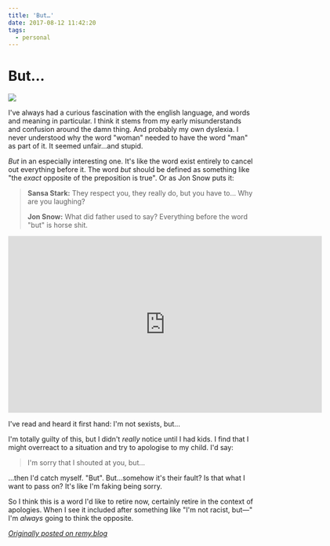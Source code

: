 ```yaml
---
title: 'But…'
date: 2017-08-12 11:42:20
tags:
  - personal
---
```


# But…

![](/images/but.jpg)

I've always had a curious fascination with the english language, and words and meaning in particular. I think it stems from my early misunderstands and confusion around the damn thing. And probably my own dyslexia. I never understood why the word "woman" needed to have the word "man" as part of it. It seemed unfair…and stupid.

_But_ in an especially interesting one. It's like the word exist entirely to cancel out everything before it. The word _but_ should be defined as something like "the _exact_ opposite of the preposition is true". Or as Jon Snow puts it:

> **Sansa Stark:** They respect you, they really do, but you have to... Why are you laughing?
>
> **Jon Snow:** What did father used to say? Everything before the word "but" is horse shit.

<iframe width="640" height="360" src="https://www.youtube-nocookie.com/embed/6DvbqmJokKw?rel=0" frameborder="0" allowfullscreen></iframe>

I've read and heard it first hand: I'm not sexists, but…

I'm totally guilty of this, but I didn't _really_ notice until I had kids. I find that I might overreact to a situation and try to apologise to my child. I'd say:

> I'm sorry that I shouted at you, but…

…then I'd catch myself. "But". But…somehow it's their fault? Is that what I want to pass on? It's like I'm faking being sorry.

So I think this is a word I'd like to retire now, certainly retire in the context of apologies. When I see it included after something like "I'm not racist, but—" I'm _always_ going to think the opposite.

_[Originally posted on remy.blog](https://rems.life/but/)_
